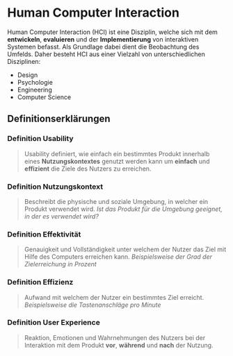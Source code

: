 # Human Computer Interaction
Human Computer Interaction (HCI) ist eine Disziplin, welche sich mit dem **entwickeln**, **evaluieren** und der **Implementierung** von interaktiven Systemen befasst. Als Grundlage dabei dient die Beobachtung des Umfelds.
Daher besteht HCI aus einer Vielzahl von unterschiedlichen Disziplinen:
* Design
* Psychologie
* Engineering
* Computer Science

## Definitionserklärungen

### Definition Usability
> Usability definiert, wie einfach ein bestimmtes Produkt innerhalb eines **Nutzungskontextes** genutzt werden kann um **einfach** und **effizient** die Ziele des Nutzers zu erreichen.

### Definition Nutzungskontext
> Beschreibt die physische und soziale Umgebung, in welcher ein Produkt verwendet wird.
> *Ist das Produkt für die Umgebung geeignet, in der es verwendet wird?*


### Definition Effektivität
> Genauigkeit und Vollständigkeit unter welchem der Nutzer das Ziel mit Hilfe des Computers erreichen kann. *Beispielsweise der Grad der Zielerreichung in Prozent*

### Definition Effizienz
> Aufwand mit welchem der Nutzer ein bestimmtes Ziel erreicht. *Beispielsweise die Tastenanschläge pro Minute*

### Definition User Experience
> Reaktion, Emotionen und Wahrnehmungen des Nutzers bei der Interaktion mit dem Produkt **vor**, **während** und **nach** der Nutzung.




